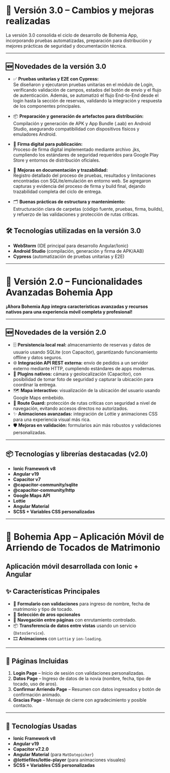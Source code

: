 # 🚀 Versión 3.0 – Cambios y mejoras realizadas

La versión 3.0 consolida el ciclo de desarrollo de Bohemia App, incorporando pruebas automatizadas, preparación para distribución y mejores prácticas de seguridad y documentación técnica.

---

## 🆕 Novedades de la versión 3.0

- ✅ **Pruebas unitarias y E2E con Cypress:**  
  Se diseñaron y ejecutaron pruebas unitarias en el módulo de Login, verificando validación de campos, estados del botón de envío y el flujo de autenticación. Además, se automatizó el flujo End-to-End desde el login hasta la sección de reservas, validando la integración y respuesta de los componentes principales.

- 📦 **Preparación y generación de artefactos para distribución:**  
  Compilación y generación de APK y App Bundle (.aab) en Android Studio, asegurando compatibilidad con dispositivos físicos y emuladores Android.

- 🔏 **Firma digital para publicación:**  
  Proceso de firma digital implementado mediante archivo .jks, cumpliendo los estándares de seguridad requeridos para Google Play Store y entornos de distribución oficiales.

- 📝 **Mejoras en documentación y trazabilidad:**  
  Registro detallado del proceso de pruebas, resultados y limitaciones encontradas con SQLite/emulación en entorno web. Se agregaron capturas y evidencia del proceso de firma y build final, dejando trazabilidad completa del ciclo de entrega.

- 🗂️ **Buenas prácticas de estructura y mantenimiento:**  
  Estructuración clara de carpetas (código fuente, pruebas, firma, builds), y refuerzo de las validaciones y protección de rutas críticas.

## 🛠️ Tecnologías utilizadas en la versión 3.0

- **WebStorm** (IDE principal para desarrollo Angular/Ionic)
- **Android Studio** (compilación, generación y firma de APK/AAB)
- **Cypress** (automatización de pruebas unitarias y E2E)

---

# 🚀 Versión 2.0 – Funcionalidades Avanzadas Bohemia App

**¡Ahora Bohemia App integra características avanzadas y recursos nativos para una experiencia móvil completa y profesional!**

---

## 🆕 Novedades de la versión 2.0

- 🗄️ **Persistencia local real:** almacenamiento de reservas y datos de usuario usando SQLite (con Capacitor), garantizando funcionamiento offline y datos seguros.
- 🌐 **Integración API REST externa:** envío de pedidos a un servidor externo mediante HTTP, cumpliendo estándares de apps modernas.
- 📸 **Plugins nativos:** cámara y geolocalización (Capacitor), con posibilidad de tomar foto de seguridad y capturar la ubicación para coordinar la entrega.
- 🗺️ **Mapa interactivo:** visualización de la ubicación del usuario usando Google Maps embebido.
- 🔐 **Route Guard:** protección de rutas críticas con seguridad a nivel de navegación, evitando accesos directos no autorizados.
- ✨ **Animaciones avanzadas:** integración de Lottie y animaciones CSS para una experiencia visual más rica.
- 🛡️ **Mejoras en validación:** formularios aún más robustos y validaciones personalizadas.

---

## 📦 Tecnologías y librerías destacadas (v2.0)
- **Ionic Framework v8**
- **Angular v19**
- **Capacitor v7**
- **@capacitor-community/sqlite**
- **@capacitor-community/http**
- **Google Maps API**
- **Lottie**
- **Angular Material**
- **SCSS + Variables CSS personalizadas**

-----------------------------------------------------------------------------------------------------------------------------------------------------------------------------------------------



# 💎 Bohemia App – Aplicación Móvil de Arriendo de Tocados de Matrimonio

Aplicación móvil desarrollada con **Ionic + Angular**
---

## ✨ Características Principales

- 🧠 **Formulario con validaciones** para ingreso de nombre, fecha de matrimonio y tipo de tocado.
- 💍 **Selección de aros opcionales** 
- 🔄 **Navegación entre páginas** con enrutamiento controlado.
- 📦 **Transferencia de datos entre vistas** usando un servicio (`DatosService`).
- 🎞️ **Animaciones** con `Lottie` y `ion-loading`.


---

## 📱 Páginas Incluidas

1. **Login Page** – Inicio de sesión con validaciones personalizadas.
2. **Datos Page** – Ingreso de datos de la novia (nombre, fecha, tipo de tocado, uso de aros).
3. **Confirmar Arriendo Page** – Resumen con datos ingresados y botón de confirmación animado.
4. **Gracias Page** – Mensaje de cierre con agradecimiento y posible contacto.


---

## 🔧 Tecnologías Usadas

- **Ionic Framework v8**
- **Angular v19**
- **Capacitor v7.2.0**
- **Angular Material** (para `MatDatepicker`)
- **@lottiefiles/lottie-player** (para animaciones visuales)
- **SCSS + Variables CSS personalizadas**

